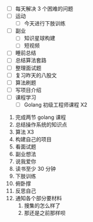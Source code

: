 
- [ ] 每天解决 3 个困难的问题
- [ ] 运动
	- [ ] 今天进行下肢训练
- [ ] 副业
	- [ ] 知识星球构建
	- [ ] 短视频
- [ ] 睡前总结
- [ ] 总结算法套路
- [ ] 整理面试题
- [ ] 复习昨天的八股文
- [ ] 算法刷题
- [ ] 写项目介绍
- [ ] 课程学习
	- [ ] Golang 初级工程师课程 X2

1. 完成两节 golang 课程
2. 总结操作系统的知识点
3. 算法 X3
4. 构建自己的项目
5. 看面试题
6. 副业想法
7. 说我爱你
8. 读书至少 30 分钟
9. 下肢训练
10. 俯卧撑
11. 反思自己
12. 通知各个部分要材料
	1. 搜集的怎么样了
	2. 那还是之前那样呗
